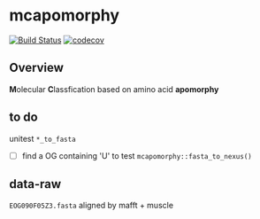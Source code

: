 # mcapomorphy

[![Build Status](https://travis-ci.com/dongzhuoer/mcapomorphy.svg?token=CyRgUWsqWCctKvAxMXto&branch=master)](https://travis-ci.com/dongzhuoer/mcapomorphy)
[![codecov](https://codecov.io/gh/dongzhuoer/mcapomorphy/branch/master/graph/badge.svg?token=Asvq6pUwFH)](https://codecov.io/gh/dongzhuoer/mcapomorphy)
## Overview

**M**olecular **C**lassfication based on amino acid **apomorphy**


## to do

unitest `*_to_fasta`

- [ ] find a OG containing 'U' to test `mcapomorphy::fasta_to_nexus()`


## data-raw

`EOG090F05Z3.fasta` aligned by mafft + muscle
